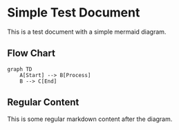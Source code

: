 # Simple Test Document

This is a test document with a simple mermaid diagram.

## Flow Chart

```mermaid
graph TD
    A[Start] --> B[Process]
    B --> C[End]
```

## Regular Content

This is some regular markdown content after the diagram.